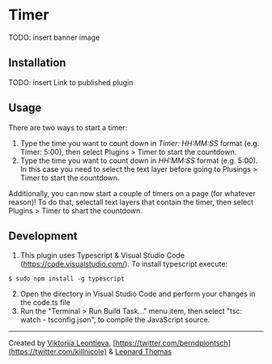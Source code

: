 # Timer

TODO: insert banner image

## Installation  

TODO: insert Link to published plugin

## Usage

There are two ways to start a timer:
1. Type the time you want to count down in *Timer: HH:MM:SS* format (e.g. Timer: 5:00), then select Plugins > Timer to start the countdown.
2. Type the time you want to count down in *HH:MM:SS* format (e.g. 5:00). In this case you need to select the text layer before going to Plusings > Timer to start the countdown.

Additionally, you can now  start a couple of timers on a page (for whatever reason)! To  do that, selectall text layers that  contain the timer, then select Plugins > Timer to shart the countdown.

## Development

1. This plugin uses Typescript & Visual Studio Code (https://code.visualstudio.com/).
To install typescript execute:

```
$ sudo npm install -g typescript
```

2. Open the directory in Visual Studio Code and perform your changes in the code.ts file
3. Run the "Terminal > Run Build Task..." menu item, then select "tsc: watch - tsconfig.json", to compile the JavaScript source.

___

Created by [Viktoriia Leontieva](https://twitter.com/killnicole), [https://twitter.com/berndplontsch](https://twitter.com/killnicole) & [Leonard Thomas](https://twitter.com/_leotho)